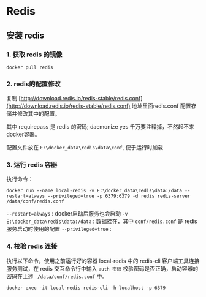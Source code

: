 # Redis

## 安装 redis

### 1. 获取 redis 的镜像

```
docker pull redis
```

### 2. redis的配置修改

复制 [http://download.redis.io/redis-stable/redis.conf](http://download.redis.io/redis-stable/redis.conf) 地址里面redis.conf 配置存储并修改其中的配置。

其中 requirepass 是 redis 的密码; daemonize yes 千万要注释掉，不然起不来docker容器。

配置文件放在 `E:\docker_data\redis\data\conf`, 便于运行时加载

### 3. 运行 redis 容器

执行命令：

```
docker run --name local-redis -v E:\docker_data\redis\data:/data --restart=always --privileged=true -p 6379:6379 -d redis redis-server /data/conf/redis.conf
```

`--restart=always` : docker启动后服务也会启动
`-v E:\docker_data\redis\data:/data` : 数据挂在，其中 `conf/redis.conf` 是 redis 服务启动时使用的配置
`--privileged=true` : 

### 4. 校验 redis 连接

执行以下命令，使用之前运行好的容器 local-redis 中的 redis-cli 客户端工具连接服务测试，在 redis 交互命令行中输入 `auth 密码` 校验密码是否正确，启动容器的密码在上述 ` /data/conf/redis.conf` 中。

```
docker exec -it local-redis redis-cli -h localhost -p 6379
```

